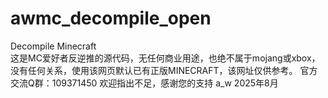 # awmc_decompile_open
Decompile Minecraft                                                           
这是MC爱好者反逆推的源代码，无任何商业用途，也绝不属于mojang或xbox，没有任何关系，使用该网页默认已有正版MINECRAFT，该网址仅供参考。
官方交流Q群：109371450
欢迎指出不足，感谢您的支持
                                                                                a_w
                                                                             2025年8月
